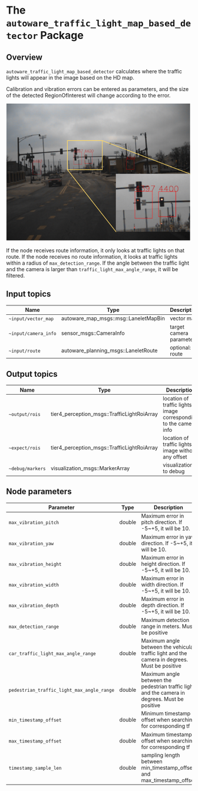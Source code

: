 # The `autoware_traffic_light_map_based_detector` Package

## Overview

`autoware_traffic_light_map_based_detector` calculates where the traffic lights will appear in the image based on the HD map.

Calibration and vibration errors can be entered as parameters, and the size of the detected RegionOfInterest will change according to the error.

![traffic_light_map_based_detector_result](./docs/traffic_light_map_based_detector_result.svg)

If the node receives route information, it only looks at traffic lights on that route.
If the node receives no route information, it looks at traffic lights within a radius of `max_detection_range`. If the angle between the traffic light and the camera is larger than `traffic_light_max_angle_range`, it will be filtered.

## Input topics

| Name                 | Type                                  | Description             |
| -------------------- | ------------------------------------- | ----------------------- |
| `~input/vector_map`  | autoware_map_msgs::msg::LaneletMapBin | vector map              |
| `~input/camera_info` | sensor_msgs::CameraInfo               | target camera parameter |
| `~input/route`       | autoware_planning_msgs::LaneletRoute  | optional: route         |

## Output topics

| Name             | Type                                        | Description                                                          |
| ---------------- | ------------------------------------------- | -------------------------------------------------------------------- |
| `~output/rois`   | tier4_perception_msgs::TrafficLightRoiArray | location of traffic lights in image corresponding to the camera info |
| `~expect/rois`   | tier4_perception_msgs::TrafficLightRoiArray | location of traffic lights in image without any offset               |
| `~debug/markers` | visualization_msgs::MarkerArray             | visualization to debug                                               |

## Node parameters

| Parameter                                  | Type   | Description                                                                                    |
| ------------------------------------------ | ------ | ---------------------------------------------------------------------------------------------- |
| `max_vibration_pitch`                      | double | Maximum error in pitch direction. If -5~+5, it will be 10.                                     |
| `max_vibration_yaw`                        | double | Maximum error in yaw direction. If -5~+5, it will be 10.                                       |
| `max_vibration_height`                     | double | Maximum error in height direction. If -5~+5, it will be 10.                                    |
| `max_vibration_width`                      | double | Maximum error in width direction. If -5~+5, it will be 10.                                     |
| `max_vibration_depth`                      | double | Maximum error in depth direction. If -5~+5, it will be 10.                                     |
| `max_detection_range`                      | double | Maximum detection range in meters. Must be positive                                            |
| `car_traffic_light_max_angle_range`        | double | Maximum angle between the vehicular traffic light and the camera in degrees. Must be positive  |
| `pedestrian_traffic_light_max_angle_range` | double | Maximum angle between the pedestrian traffic light and the camera in degrees. Must be positive |
| `min_timestamp_offset`                     | double | Minimum timestamp offset when searching for corresponding tf                                   |
| `max_timestamp_offset`                     | double | Maximum timestamp offset when searching for corresponding tf                                   |
| `timestamp_sample_len`                     | double | sampling length between min_timestamp_offset and max_timestamp_offset                          |
